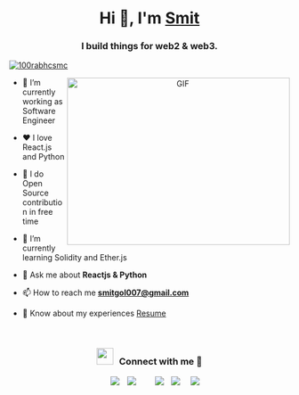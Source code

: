 <h1 align="center">Hi 👋, I'm <a href="https://smitgol.netlify.app/" target="blank">
Smit</a></h1>
<h3 align="center">I build things for web2 & web3. </h3>


<p align="left"> <a href="https://twitter.com/gol_smit" target="blank"><img src="https://img.shields.io/twitter/follow/gol_smit?logo=twitter&style=for-the-badge" alt="100rabhcsmc" /></a> </p>

<a target="_blank" align="center">
  <img align="right" top="500" height="300" width="400" alt="GIF" src="https://img.etimg.com/thumb/width-1200,height-900,imgsize-638053,resizemode-1,msid-84146083/prime/technology-and-startups/booting-up-developer-economy-how-tech-startups-are-helping-coders-build-and-test-software-faster.jpg">
</a>

- 🔭 I’m currently working as Software Engineer

- ❤️️ I love React.js and Python

- 🥑 I do Open Source contribution in free time

- 🌱 I’m currently learning Solidity and Ether.js

- 💬 Ask me about **Reactjs & Python**

- 📫 How to reach me **smitgol007@gmail.com**

- 📄 Know about my experiences <a href="https://drive.google.com/file/d/1g6EJhW9uzVTs8RIAJbHp1fDXkpkxAk1_/view" target="blank">Resume</a>
<br/>
<h3 align="center" > <img src="https://media.giphy.com/media/iY8CRBdQXODJSCERIr/giphy.gif" width="30" height="30" style="margin-right: 10px;">Connect with me 🤝 </h3>

<p align="center">

 <div align="center"  class="icons-social" style="margin-left: 10px;">
        <a style="margin-left: 10px;"  target="_blank" href="https://www.linkedin.com/in/smit-gol/">
			<img src="https://img.icons8.com/doodle/40/000000/linkedin--v2.png"></a>
        <a style="margin-left: 10px;" target="_blank" href="https://github.com/smitgol">
		<img src="https://img.icons8.com/doodle/40/000000/github--v1.png"></a>
		<a style="margin-left: 10px;" target="_blank" href="https://stackoverflow.com/users/12053852/saurabh-chavan?tab=profile">
				</a>
	   <a style="margin-left: 10px;" target="_blank" href="https://dev.to/100rabhcsmc">
					</a>
        <a style="margin-left: 10px;" target="_blank" href="https://www.instagram.com/smit__gol/">
			<img src="https://img.icons8.com/doodle/40/000000/instagram-new--v2.png"></a>
		<a style="margin-left: 10px;" target="_blank" href="https://twitter.com/gol_smit">
			<img src="https://img.icons8.com/doodle/1x/twitter-squared--v2.png" ></a>
		<a style="margin-left: 10px;" target="_blank" href="https://www.youtube.com/channel/UC-ZdNkKNHC6KguDqNFKO2Nw?view_as=subscriber">
				</a>
		<a style="margin-left: 5px;" target="_blank" href="https://drive.google.com/file/d/1g6EJhW9uzVTs8RIAJbHp1fDXkpkxAk1_/view">
					<img src="https://img.icons8.com/plasticine/0.5x/resume.png" ></a>
      </div>

</p>

